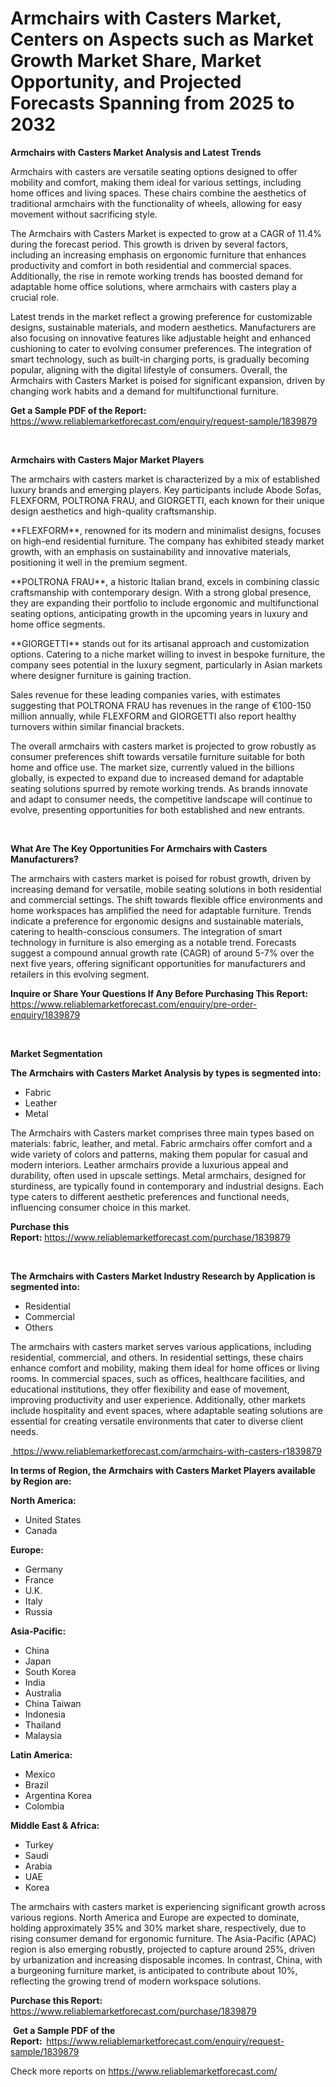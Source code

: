 <p><h1>Armchairs with Casters Market, Centers on Aspects such as Market Growth Market Share, Market Opportunity, and Projected Forecasts Spanning from 2025 to 2032</h1></p><p><strong>Armchairs with Casters Market Analysis and Latest Trends</strong></p>
<p><p>Armchairs with casters are versatile seating options designed to offer mobility and comfort, making them ideal for various settings, including home offices and living spaces. These chairs combine the aesthetics of traditional armchairs with the functionality of wheels, allowing for easy movement without sacrificing style. </p><p>The Armchairs with Casters Market is expected to grow at a CAGR of 11.4% during the forecast period. This growth is driven by several factors, including an increasing emphasis on ergonomic furniture that enhances productivity and comfort in both residential and commercial spaces. Additionally, the rise in remote working trends has boosted demand for adaptable home office solutions, where armchairs with casters play a crucial role.</p><p>Latest trends in the market reflect a growing preference for customizable designs, sustainable materials, and modern aesthetics. Manufacturers are also focusing on innovative features like adjustable height and enhanced cushioning to cater to evolving consumer preferences. The integration of smart technology, such as built-in charging ports, is gradually becoming popular, aligning with the digital lifestyle of consumers. Overall, the Armchairs with Casters Market is poised for significant expansion, driven by changing work habits and a demand for multifunctional furniture.</p></p>
<p><strong>Get a Sample PDF of the Report:&nbsp;</strong> <a href="https://www.reliablemarketforecast.com/enquiry/request-sample/1839879?utm_campaign=2780&utm_medium=2&utm_source=Github&utm_content=ia&utm_term=04042025&utm_id=armchairs-with-casters">https://www.reliablemarketforecast.com/enquiry/request-sample/1839879</a></p>
<p>&nbsp;</p>
<p><strong>Armchairs with Casters Major Market Players</strong></p>
<p><p>The armchairs with casters market is characterized by a mix of established luxury brands and emerging players. Key participants include Abode Sofas, FLEXFORM, POLTRONA FRAU, and GIORGETTI, each known for their unique design aesthetics and high-quality craftsmanship.</p><p>**FLEXFORM**, renowned for its modern and minimalist designs, focuses on high-end residential furniture. The company has exhibited steady market growth, with an emphasis on sustainability and innovative materials, positioning it well in the premium segment. </p><p>**POLTRONA FRAU**, a historic Italian brand, excels in combining classic craftsmanship with contemporary design. With a strong global presence, they are expanding their portfolio to include ergonomic and multifunctional seating options, anticipating growth in the upcoming years in luxury and home office segments.</p><p>**GIORGETTI** stands out for its artisanal approach and customization options. Catering to a niche market willing to invest in bespoke furniture, the company sees potential in the luxury segment, particularly in Asian markets where designer furniture is gaining traction.</p><p>Sales revenue for these leading companies varies, with estimates suggesting that POLTRONA FRAU has revenues in the range of €100-150 million annually, while FLEXFORM and GIORGETTI also report healthy turnovers within similar financial brackets.</p><p>The overall armchairs with casters market is projected to grow robustly as consumer preferences shift towards versatile furniture suitable for both home and office use. The market size, currently valued in the billions globally, is expected to expand due to increased demand for adaptable seating solutions spurred by remote working trends. As brands innovate and adapt to consumer needs, the competitive landscape will continue to evolve, presenting opportunities for both established and new entrants.</p></p>
<p>&nbsp;</p>
<p><strong>What Are The Key Opportunities For Armchairs with Casters Manufacturers?</strong></p>
<p><p>The armchairs with casters market is poised for robust growth, driven by increasing demand for versatile, mobile seating solutions in both residential and commercial settings. The shift towards flexible office environments and home workspaces has amplified the need for adaptable furniture. Trends indicate a preference for ergonomic designs and sustainable materials, catering to health-conscious consumers. The integration of smart technology in furniture is also emerging as a notable trend. Forecasts suggest a compound annual growth rate (CAGR) of around 5-7% over the next five years, offering significant opportunities for manufacturers and retailers in this evolving segment.</p></p>
<p><strong>Inquire or Share Your Questions If Any Before Purchasing This Report:</strong> <a href="https://www.reliablemarketforecast.com/enquiry/pre-order-enquiry/1839879?utm_campaign=2780&utm_medium=2&utm_source=Github&utm_content=ia&utm_term=04042025&utm_id=armchairs-with-casters">https://www.reliablemarketforecast.com/enquiry/pre-order-enquiry/1839879</a></p>
<p>&nbsp;</p>
<p><strong>Market Segmentation</strong></p>
<p><strong>The Armchairs with Casters Market Analysis by types is segmented into:</strong></p>
<p><ul><li>Fabric</li><li>Leather</li><li>Metal</li></ul></p>
<p><p>The Armchairs with Casters market comprises three main types based on materials: fabric, leather, and metal. Fabric armchairs offer comfort and a wide variety of colors and patterns, making them popular for casual and modern interiors. Leather armchairs provide a luxurious appeal and durability, often used in upscale settings. Metal armchairs, designed for sturdiness, are typically found in contemporary and industrial designs. Each type caters to different aesthetic preferences and functional needs, influencing consumer choice in this market.</p></p>
<p><strong>Purchase this Report:&nbsp;</strong><a href="https://www.reliablemarketforecast.com/purchase/1839879?utm_campaign=2780&utm_medium=2&utm_source=Github&utm_content=ia&utm_term=04042025&utm_id=armchairs-with-casters">https://www.reliablemarketforecast.com/purchase/1839879</a></p>
<p>&nbsp;</p>
<p><strong>The Armchairs with Casters Market Industry Research by Application is segmented into:</strong></p>
<p><ul><li>Residential</li><li>Commercial</li><li>Others</li></ul></p>
<p><p>The armchairs with casters market serves various applications, including residential, commercial, and others. In residential settings, these chairs enhance comfort and mobility, making them ideal for home offices or living rooms. In commercial spaces, such as offices, healthcare facilities, and educational institutions, they offer flexibility and ease of movement, improving productivity and user experience. Additionally, other markets include hospitality and event spaces, where adaptable seating solutions are essential for creating versatile environments that cater to diverse client needs.</p></p>
<p><a href="https://www.reliablemarketforecast.com/armchairs-with-casters-r1839879?utm_campaign=2780&utm_medium=2&utm_source=Github&utm_content=ia&utm_term=04042025&utm_id=armchairs-with-casters">&nbsp;https://www.reliablemarketforecast.com/armchairs-with-casters-r1839879</a></p>
<p><strong>In terms of Region, the Armchairs with Casters Market Players available by Region are:</strong></p>
<p>
    <p> <strong> North America: </strong>
        <ul>
            <li>United States</li>
            <li>Canada</li>
        </ul>
        </p> 
    <p> <strong> Europe: </strong>
        <ul>
            <li>Germany</li>
            <li>France</li>
            <li>U.K.</li>
            <li>Italy</li>
            <li>Russia</li>
        </ul>
        </p> 
    <p> <strong> Asia-Pacific: </strong>
        <ul>
            <li>China</li>
            <li>Japan</li>
            <li>South Korea</li>
            <li>India</li>
            <li>Australia</li>
            <li>China Taiwan</li>
            <li>Indonesia</li>
            <li>Thailand</li>
            <li>Malaysia</li>
        </ul>
        </p> 
    <p> <strong> Latin America: </strong>
        <ul>
            <li>Mexico</li>
            <li>Brazil</li>
            <li>Argentina Korea</li>
            <li>Colombia</li>
        </ul>
        </p> 
    <p> <strong> Middle East & Africa: </strong>
        <ul>
            <li>Turkey</li>
            <li>Saudi</li>
            <li>Arabia</li>
            <li>UAE</li>
            <li>Korea</li>
        </ul>
    </p>
    </p>
<p><p>The armchairs with casters market is experiencing significant growth across various regions. North America and Europe are expected to dominate, holding approximately 35% and 30% market share, respectively, due to rising consumer demand for ergonomic furniture. The Asia-Pacific (APAC) region is also emerging robustly, projected to capture around 25%, driven by urbanization and increasing disposable incomes. In contrast, China, with a burgeoning furniture market, is anticipated to contribute about 10%, reflecting the growing trend of modern workspace solutions.</p></p>
<p><strong>Purchase this Report: </strong><a href="https://www.reliablemarketforecast.com/purchase/1839879?utm_campaign=2780&utm_medium=2&utm_source=Github&utm_content=ia&utm_term=04042025&utm_id=armchairs-with-casters">https://www.reliablemarketforecast.com/purchase/1839879</a></p>
<p>&nbsp;<strong>Get a Sample PDF of the Report:&nbsp;&nbsp;</strong><a href="https://www.reliablemarketforecast.com/enquiry/request-sample/1839879?utm_campaign=2780&utm_medium=2&utm_source=Github&utm_content=ia&utm_term=04042025&utm_id=armchairs-with-casters">https://www.reliablemarketforecast.com/enquiry/request-sample/1839879</a></p>
<p><strong></strong></p>
<p>Check more reports on <a href="https://www.reliablemarketforecast.com/?utm_campaign=2780&utm_medium=2&utm_source=Github&utm_content=ia&utm_term=04042025&utm_id=armchairs-with-casters">https://www.reliablemarketforecast.com/</a></p>